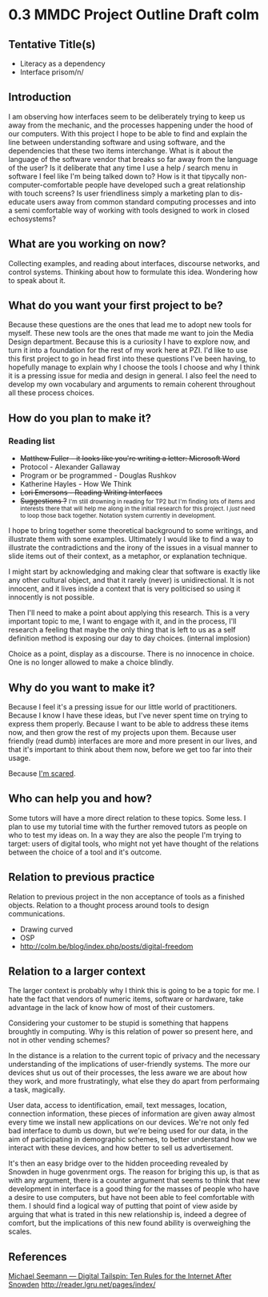 0.3 MMDC Project Outline Draft colm
===================================

Tentative Title(s)
------------------

-   Literacy as a dependency
-   Interface prisom/n/

Introduction
------------

I am observing how interfaces seem to be deliberately trying to keep us away from the mechanic, and the processes happening under the hood of our computers. With this project I hope to be able to find and explain the line between understanding software and using software, and the dependencies that these two items interchange. What is it about the language of the software vendor that breaks so far away from the language of the user? Is it deliberate that any time I use a help / search menu in software I feel like I'm being talked down to? How is it that tipycally non-computer-comfortable people have developed such a great relationship with touch screens? Is user friendliness simply a marketing plan to dis-educate users away from common standard computing processes and into a semi comfortable way of working with tools designed to work in closed echosystems?

What are you working on now?
----------------------------

Collecting examples, and reading about interfaces, discourse networks, and control systems. Thinking about how to formulate this idea. Wondering how to speak about it.

What do you want your first project to be?
------------------------------------------

Because these questions are the ones that lead me to adopt new tools for myself. These new tools are the ones that made me want to join the Media Design department. Because this is a curiosity I have to explore now, and turn it into a foundation for the rest of my work here at PZI. I'd like to use this first project to go in head first into these questions I've been having, to hopefully manage to explain why I choose the tools I choose and why I think it is a pressing issue for media and design in general. I also feel the need to develop my own vocabulary and arguments to remain coherent throughout all these process choices.

How do you plan to make it?
---------------------------

### Reading list

-   ~~Matthew Fuller - it looks like you're writing a letter: Microsoft Word~~
-   Protocol - Alexander Gallaway
-   Program or be programmed - Douglas Rushkov
-   Katherine Hayles - How We Think
-   ~~Lori Emersons - Reading Writing Interfaces~~
-   ~~Suggestions ?~~ <small>I'm still drowning in reading for TP2 but I'm finding lots of items and interests there that will help me along in the initial research for this project. I *just* need to loop those back together. Notation system currently in development.</small>

I hope to bring together some theoretical background to some writings, and illustrate them with some examples. Ultimately I would like to find a way to illustrate the contradictions and the irony of the issues in a visual manner to slide items out of their context, as a metaphor, or explanation technique.

I might start by acknowledging and making clear that software is exactly like any other cultural object, and that it rarely (never) is unidirectional. It is not innocent, and it lives inside a context that is very politicised so using it innocently is not possible.

Then I'll need to make a point about applying this research. This is a very important topic to me, I want to engage with it, and in the process, I'll research a feeling that maybe the only thing that is left to us as a self definition method is exposing our day to day choices. (internal implosion)

Choice as a point, display as a discourse. There is no innocence in choice. One is no longer allowed to make a choice blindly.

Why do you want to make it?
---------------------------

Because I feel it's a pressing issue for our little world of practitioners. Because I know I have these ideas, but I've never spent time on trying to express them properly. Because I want to be able to address these items now, and then grow the rest of my projects upon them. Because user friendly (read dumb) interfaces are more and more present in our lives, and that it's important to think about them now, before we get too far into their usage.

Because [I'm scared](https://github.com/colmoneill/drafts/blob/master/I_m-scared.md).

Who can help you and how?
-------------------------

Some tutors will have a more direct relation to these topics. Some less. I plan to use my tutorial time with the further removed tutors as people on who to test my ideas on. In a way they are also the people I'm trying to target: users of digital tools, who might not yet have thought of the relations between the choice of a tool and it's outcome.

Relation to previous practice
-----------------------------

Relation to previous project in the non acceptance of tools as a finished objects. Relation to a thought process around tools to design communications.

-   Drawing curved
-   OSP
-   <http://colm.be/blog/index.php/posts/digital-freedom>

Relation to a larger context
----------------------------

The larger context is probably why I think this is going to be a topic for me. I hate the fact that vendors of numeric items, software or hardware, take advantage in the lack of know how of most of their customers.

Considering your customer to be stupid is something that happens broughtly in computing. Why is this relation of power so present here, and not in other vending schemes?

In the distance is a relation to the current topic of privacy and the necessary understanding of the implications of user-friendly systems.
The more our devices shut us out of their processes, the less aware we are about how they work, and more frustratingly, what else they do apart from performaing a task, magically.

User data, access to identification, email, text messages, location, connection information, these pieces of information are given away almost every time we install new applications on our devices. We're not only fed bad interface to dumb us down, but we're being used for our data, in the aim of participating in demographic schemes, to better understand how we interact with these devices, and how better to sell us advertisement.

It's then an easy bridge over to the hidden proceeding revealed by Snowden in huge govenrment orgs. The reason for briging this up, is that as with any argument, there is a counter argument that seems to think that new development in interface is a good thing for the masses of people who have a desire to use computers, but have not been able to feel comfortable with them. I should find a logical way of putting that point of view aside by arguing that what is trated in this new relationship is, indeed a degree of comfort, but the implications of this new found ability is overweighing the scales.

References
----------
[Michael Seemann — Digital Tailspin: Ten Rules for the Internet After Snowden](http://networkcultures.org/blog/publication/no-09-digital-tailspin-ten-rules-for-the-internet-after-snowden-michael-seemann/)
<http://reader.lgru.net/pages/index/>
